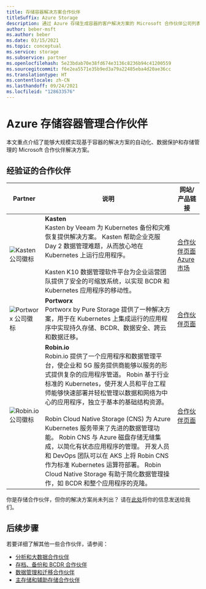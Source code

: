 ```yaml
---
title: 存储容器解决方案合作伙伴
titleSuffix: Azure Storage
description: 通过 Azure 存储生成容器的客户解决方案的 Microsoft 合作伙伴公司列表
author: beber-msft
ms.author: beber
ms.date: 03/15/2021
ms.topic: conceptual
ms.service: storage
ms.subservice: partner
ms.openlocfilehash: 5e23bdab70e38fd674e3136c8236b94c41200559
ms.sourcegitcommit: f6e2ea5571e35b9ed3a79a22485eba4d20ae36cc
ms.translationtype: HT
ms.contentlocale: zh-CN
ms.lasthandoff: 09/24/2021
ms.locfileid: "128633576"
---
```

# <a name="azure-storage-container-management-partners"></a>Azure 存储容器管理合作伙伴

本文重点介绍了能够大规模实现基于容器的解决方案的自动化、数据保护和存储管理的 Microsoft 合作伙伴解决方案。

## <a name="verified-partners"></a>经验证的合作伙伴

| Partner | 说明 | 网站/产品链接 |
| ------- | ----------- | -------------------- |
| ![Kasten 公司徽标](./media/kasten-logo.png) |**Kasten**<br>Kasten by Veeam 为 Kubernetes 备份和灾难恢复提供解决方案。 Kasten 帮助企业克服 Day 2 数据管理难题，从而放心地在 Kubernetes 上运行应用程序。<br><br>Kasten K10 数据管理软件平台为企业运营团队提供了安全的可缩放系统，以实现 BCDR 和 Kubernetes 应用程序的移动性。|[合作伙伴页面](https://docs.kasten.io/latest/install/azure/azure.html)<br>[Azure 市场](https://azuremarketplace.microsoft.com/en-us/marketplace/apps/veeam.kasten_k10_by_veeam_byol?tab=Overview)|
| ![Portworx 公司徽标](./media/portworx-logo.png) |**Portworx**<br>Portworx by Pure Storage 提供了一种解决方案，用于在 Kubernetes 上集成运行的应用程序中实现持久存储、BCDR、数据安全、跨云和数据迁移。|[合作伙伴页面](https://portworx.com/azure/)|
| ![Robin.io 公司徽标](./media/robin-logo.png) |**Robin.io**<br>Robin.io 提供了一个应用程序和数据管理平台，使企业和 5G 服务提供商能够以服务的形式提供复杂的应用程序管道。 Robin 基于行业标准的 Kubernetes，使开发人员和平台工程师能够快速部署并轻松管理以数据和网络为中心的应用程序，独立于基本的基础结构资源。<br><br>Robin Cloud Native Storage (CNS) 为 Azure Kubernetes 服务带来了先进的数据管理功能。 Robin CNS 与 Azure 磁盘存储无缝集成，以简化有状态应用程序的管理。 开发人员和 DevOps 团队可以在 AKS 上将 Robin CNS 作为标准 Kubernetes 运算符部署。 Robin Cloud Native Storage 有助于简化数据管理操作，如 BCDR 和整个应用程序的克隆。 |[合作伙伴页面](https://robin.io/robin-cloud-native-storage-for-microsoft-aks/)|

你是存储合作伙伴，但你的解决方案尚未列出？ 请在[此处](https://forms.office.com/pages/responsepage.aspx?id=v4j5cvGGr0GRqy180BHbR3i8TQB_XnRAsV3-7XmQFpFUQjY4QlJYUzFHQ0ZBVDNYWERaUlNRVU5IMyQlQCN0PWcu)将你的信息发送给我们。
## <a name="next-steps"></a>后续步骤

若要详细了解其他一些合作伙伴，请参阅：

- [分析和大数据合作伙伴](..\analytics\partner-overview.md)
- [存档、备份和 BCDR 合作伙伴](..\backup-archive-disaster-recovery\partner-overview.md)
- [数据管理和迁移合作伙伴](..\data-management\partner-overview.md)
- [主存储和辅助存储合作伙伴](..\primary-secondary-storage\partner-overview.md)